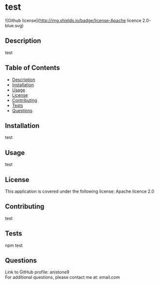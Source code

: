 # test
![Github license](http://img.shields.io/badge/license-Apache licence 2.0-blue.svg)   

## Description
test  
    
## Table of Contents 
    
- [Description](#description)   
- [Installation](#installation)
- [Usage](#usage)
- [License](#license)   
- [Contributing](#contributing)   
- [Tests](#tests)   
- [Questions](#questions)   
    
## Installation
test   
    
## Usage   
test
    
## License   
This application is covered under the following license: Apache licence 2.0
    
## Contributing    
test   
    
## Tests    
npm test  
    
## Questions   
Link to GitHub profile: anistone9   
For additional questions, please contact me at: email.com
